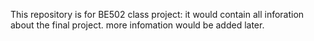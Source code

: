 This repository is for BE502 class project: it would contain all inforation about the final project. more infomation would be added later.   
